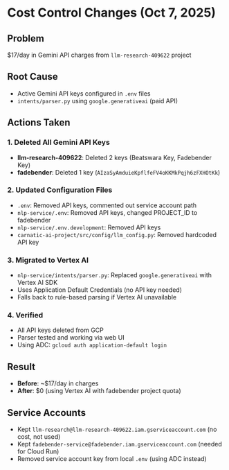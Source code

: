 # Cost Control Changes (Oct 7, 2025)

## Problem
$17/day in Gemini API charges from `llm-research-409622` project

## Root Cause
- Active Gemini API keys configured in `.env` files
- `intents/parser.py` using `google.generativeai` (paid API)

## Actions Taken

### 1. Deleted All Gemini API Keys
- **llm-research-409622**: Deleted 2 keys (Beatswara Key, Fadebender Key)
- **fadebender**: Deleted 1 key (`AIzaSyAmduieKpflfeFV4oKKMkPqjh6zFXHOtKk`)

### 2. Updated Configuration Files
- `.env`: Removed API keys, commented out service account path
- `nlp-service/.env`: Removed API keys, changed PROJECT_ID to fadebender
- `nlp-service/.env.development`: Removed API keys
- `carnatic-ai-project/src/config/llm_config.py`: Removed hardcoded API key

### 3. Migrated to Vertex AI
- `nlp-service/intents/parser.py`: Replaced `google.generativeai` with Vertex AI SDK
- Uses Application Default Credentials (no API key needed)
- Falls back to rule-based parsing if Vertex AI unavailable

### 4. Verified
- All API keys deleted from GCP
- Parser tested and working via web UI
- Using ADC: `gcloud auth application-default login`

## Result
- **Before**: ~$17/day in charges
- **After**: $0 (using Vertex AI with fadebender project quota)

## Service Accounts
- Kept `llm-research@llm-research-409622.iam.gserviceaccount.com` (no cost, not used)
- Kept `fadebender-service@fadebender.iam.gserviceaccount.com` (needed for Cloud Run)
- Removed service account key from local `.env` (using ADC instead)
